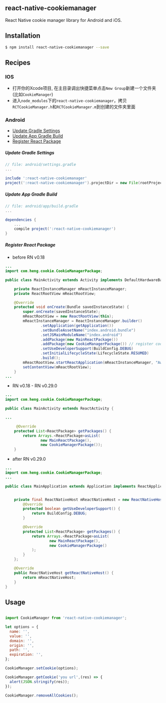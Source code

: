 ## react-native-cookiemanager
React Native cookie manager library for Android and iOS.

## Installation

```sh
$ npm install react-native-cookiemanager --save
```

## Recipes

### IOS
- 打开你的Xcode项目, 在主目录调出快捷菜单点击`New Group`新建一个文件夹(比如`CookieManager`)
- 进入`node_modules`下的`react-native-cookiemanager`，拷贝`RCTCookieManager.h`和`RCTCookieManager.m`到创建的文件夹里面

### Android
- [Update Gradle Settings](#update-gradle-settings)
- [Update App Gradle Build](#update-app-gradle-build)
- [Register React Package](#register-react-package)


##### Update Gradle Settings

```gradle
// file: android/settings.gradle
...

include ':react-native-cookiemanager'
project(':react-native-cookiemanager').projectDir = new File(rootProject.projectDir, '../node_modules/react-native-cookiemanager/android')

```

##### Update App Gradle Build

```gradle
// file: android/app/build.gradle
...

dependencies {
    ...
    compile project(':react-native-cookiemanager')
}
```

##### Register React Package
 
* before RN v0.18
```java
...
import com.heng.cookie.CookieManagerPackage;

public class MainActivity extends Activity implements DefaultHardwareBackBtnHandler {

    private ReactInstanceManager mReactInstanceManager;
    private ReactRootView mReactRootView;

    @Override
    protected void onCreate(Bundle savedInstanceState) {
        super.onCreate(savedInstanceState);
        mReactRootView = new ReactRootView(this);
        mReactInstanceManager = ReactInstanceManager.builder()
                .setApplication(getApplication())
                .setBundleAssetName("index.android.bundle")
                .setJSMainModuleName("index.android")
                .addPackage(new MainReactPackage())
                .addPackage(new CookieManagerPackage()) // register cookie manager package
                .setUseDeveloperSupport(BuildConfig.DEBUG)
                .setInitialLifecycleState(LifecycleState.RESUMED)
                .build();
        mReactRootView.startReactApplication(mReactInstanceManager, "AwesomeProject", null);
        setContentView(mReactRootView);
    }
...

```

 * RN v0.18 - RN v0.29.0
```java
...
import com.heng.cookie.CookieManagerPackage;

public class MainActivity extends ReactActivity {

...

     @Override
    protected List<ReactPackage> getPackages() {
        return Arrays.<ReactPackage>asList(
                new MainReactPackage(),
                new CookieManagerPackage());
    }

```

* after RN v0.29.0
```java
...
import com.heng.cookie.CookieManagerPackage;
...

public class MainApplication extends Application implements ReactApplication {


    private final ReactNativeHost mReactNativeHost = new ReactNativeHost(this) {
        @Override
        protected boolean getUseDeveloperSupport() {
            return BuildConfig.DEBUG;
        }

        @Override
        protected List<ReactPackage> getPackages() {
            return Arrays.<ReactPackage>asList(
                    new MainReactPackage(),
                    new CookieManagerPackage()
            );
        }
    };

    @Override
    public ReactNativeHost getReactNativeHost() {
        return mReactNativeHost;
    }
}

```


## Usage

```js

import CookieManager from 'react-native-cookiemanager';

let options = {
  name: '',
  value: '',
  domain: '',
  origin: '',
  path: '',
  expiration: '',
};

CookieManager.setCookie(options);

CookieManager.getCookie('you url',(res) => {
  alert(JSON.stringify(res));
});

CookieManager.removeAllCookies();
```
